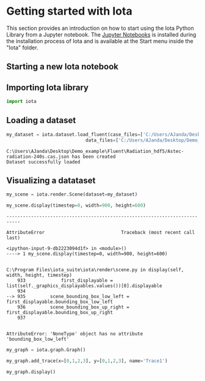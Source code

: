 
# Getting started with Iota

This section provides an introduction on how to start using the Iota Python Library from a Jupyter notebook. The [Jupyter Notebooks](https://jupyter-notebook-beginner-guide.readthedocs.io/en/latest/what_is_jupyter.html) is installed during the installation process of Iota and is available at the Start menu inside the "Iota" folder.

## Starting a new Iota notebook 


## Importing Iota library


```python
import iota
```

## Loading a dataset


```python
my_dataset = iota.dataset.load_fluent(case_files=['C:/Users/AJanda/Desktop/Demo_example/Fluent/Radiation_hdf5/Astec-radiation-240s.cas.h5'],
                             data_files=['C:/Users/AJanda/Desktop/Demo_example/Fluent/Radiation_hdf5/Astec-radiation-240s.dat.h5'])
```

    C:\Users\AJanda\Desktop\Demo_example\Fluent\Radiation_hdf5/Astec-radiation-240s.cas.json has been created
    Dataset successfully loaded
    

## Visualizing a datataset


```python
my_scene = iota.render.Scene(dataset=my_dataset)
```


```python
my_scene.display(timestep=0, width=900, height=600)
```


    ---------------------------------------------------------------------------

    AttributeError                            Traceback (most recent call last)

    <ipython-input-9-db2223094d1f> in <module>()
    ----> 1 my_scene.display(timestep=0, width=900, height=600)
    

    C:\Program Files\iota_suite\iota\render\scene.py in display(self, width, height, timestep)
        933             first_displayable = list(self._graphics_displayables.values())[0].displayable
        934 
    --> 935         scene_bounding_box_low_left = first_displayable.bounding_box_low_left
        936         scene_bounding_box_up_right = first_displayable.bounding_box_up_right
        937 
    

    AttributeError: 'NoneType' object has no attribute 'bounding_box_low_left'



```python
my_graph = iota.graph.Graph()
```


<script>requirejs.config({paths: { 'plotly': ['https://cdn.plot.ly/plotly-latest.min']},});if(!window.Plotly) {{require(['plotly'],function(plotly) {window.Plotly=plotly;});}}</script>



```python
my_graph.add_trace(x=[0,1,2,3], y=[0,1,2,3], name='Trace1')
```


```python
my_graph.display()
```


<script>requirejs.config({paths: { 'plotly': ['https://cdn.plot.ly/plotly-latest.min']},});if(!window.Plotly) {{require(['plotly'],function(plotly) {window.Plotly=plotly;});}}</script>


<div id="bdedd98b-e986-47f3-a3da-3d05ab51dc62" style="height: 525px; width: 100%;" class="plotly-graph-div"></div><script type="text/javascript">require(["plotly"], function(Plotly) { window.PLOTLYENV=window.PLOTLYENV || {};window.PLOTLYENV.BASE_URL="https://plot.ly";Plotly.newPlot("bdedd98b-e986-47f3-a3da-3d05ab51dc62", [{"type": "scatter", "x": [0, 1, 2, 3], "name": "Trace1", "y": [0, 1, 2, 3]}], {}, {"linkText": "Export to plot.ly", "displaylogo": false, "showLink": false, "modeBarButtonsToRemove": ["pan2d", "lasso2d", "sendDataToCloud"]})});</script>

